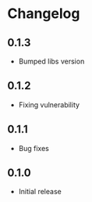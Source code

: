 # Changelog

## 0.1.3
* Bumped libs version

## 0.1.2
* Fixing vulnerability

## 0.1.1
* Bug fixes

## 0.1.0
* Initial release
